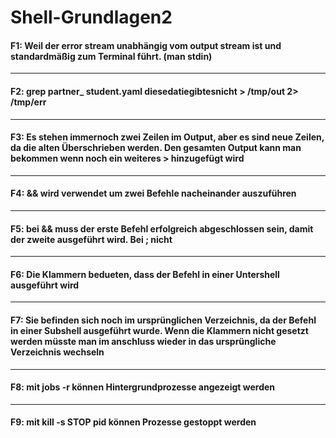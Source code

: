 # Shell-Grundlagen2

#### F1: Weil der error stream unabhängig vom output stream ist und standardmäßig zum Terminal führt. (man stdin)
---
#### F2: grep partner_ student.yaml diesedatiegibtesnicht > /tmp/out 2> /tmp/err
---
#### F3: Es stehen immernoch zwei Zeilen im Output, aber es sind neue Zeilen, da die alten Überschrieben werden. Den gesamten Output kann man bekommen wenn noch ein weiteres > hinzugefügt wird
---
#### F4: && wird verwendet um zwei Befehle nacheinander auszuführen
---
#### F5: bei && muss der erste Befehl erfolgreich abgeschlossen sein, damit der zweite ausgeführt wird. Bei ; nicht
---
#### F6: Die Klammern bedueten, dass der Befehl in einer Untershell ausgeführt wird
---
#### F7: Sie befinden sich noch im ursprünglichen Verzeichnis, da der Befehl in einer Subshell ausgeführt wurde. Wenn die Klammern nicht gesetzt werden müsste man im anschluss wieder in das ursprüngliche Verzeichnis wechseln
---
#### F8: mit jobs -r können Hintergrundprozesse angezeigt werden
---
#### F9: mit kill -s STOP pid können Prozesse gestoppt werden